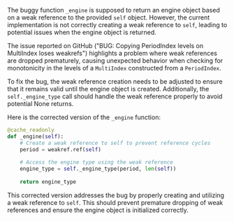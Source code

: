 The buggy function `_engine` is supposed to return an engine object based on a weak reference to the provided `self` object. However, the current implementation is not correctly creating a weak reference to `self`, leading to potential issues when the engine object is returned.

The issue reported on GitHub ("BUG: Copying PeriodIndex levels on MultiIndex loses weakrefs") highlights a problem where weak references are dropped prematurely, causing unexpected behavior when checking for monotonicity in the levels of a `MultiIndex` constructed from a `PeriodIndex`.

To fix the bug, the weak reference creation needs to be adjusted to ensure that it remains valid until the engine object is created. Additionally, the `self._engine_type` call should handle the weak reference properly to avoid potential None returns.

Here is the corrected version of the `_engine` function:

```python
@cache_readonly
def _engine(self):
    # Create a weak reference to self to prevent reference cycles
    period = weakref.ref(self)
    
    # Access the engine type using the weak reference
    engine_type = self._engine_type(period, len(self))
    
    return engine_type
```

This corrected version addresses the bug by properly creating and utilizing a weak reference to `self`. This should prevent premature dropping of weak references and ensure the engine object is initialized correctly.